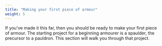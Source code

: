 ```yaml
---
title: "Making your first piece of armour"
weight: 5
---
```

If you've made it this far, then you should be ready to make your first piece of armour. The starting project for a beginning armourer is a spaulder, the precursor to a pauldron. This section will walk you through that project.
